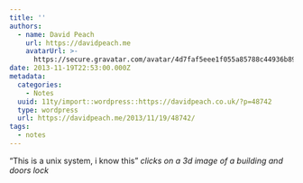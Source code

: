 ```yaml
---
title: ''
authors:
  - name: David Peach
    url: https://davidpeach.me
    avatarUrl: >-
      https://secure.gravatar.com/avatar/4d7faf5eee1f055a85788c44936b8995eaab6dfb004e7854ec747ccb272e91ee?s=96&d=mm&r=g
date: 2013-11-19T22:53:00.000Z
metadata:
  categories:
    - Notes
  uuid: 11ty/import::wordpress::https://davidpeach.co.uk/?p=48742
  type: wordpress
  url: https://davidpeach.me/2013/11/19/48742/
tags:
  - notes
---
```

“This is a unix system, i know this” _clicks on a 3d image of a building and doors lock_